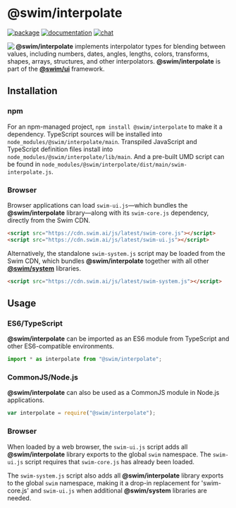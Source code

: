 # @swim/interpolate

[![package](https://img.shields.io/npm/v/@swim/interpolate.svg)](https://www.npmjs.com/package/@swim/interpolate)
[![documentation](https://img.shields.io/badge/doc-TypeDoc-blue.svg)](http://docs.swim.ai/js/latest/modules/_swim_interpolate.html)
[![chat](https://img.shields.io/badge/chat-Gitter-green.svg)](https://gitter.im/swimos/community)

<a href="https://developer.swim.ai"><img src="https://cdn.swim.ai/images/marlin-blue.svg" align="left"></a>

**@swim/interpolate** implements interpolator types for blending between values,
including numbers, dates, angles, lengths, colors, transforms, shapes, arrays,
structures, and other interpolators.  **@swim/interpolate** is part of the
[**@swim/ui**](https://github.com/swimos/swim/tree/master/swim-system-js/swim-ui-js/@swim/ui)
framework.

## Installation

### npm

For an npm-managed project, `npm install @swim/interpolate` to make it a dependency.
TypeScript sources will be installed into `node_modules/@swim/interpolate/main`.
Transpiled JavaScript and TypeScript definition files install into
`node_modules/@swim/interpolate/lib/main`.  And a pre-built UMD script can
be found in `node_modules/@swim/interpolate/dist/main/swim-interpolate.js`.

### Browser

Browser applications can load `swim-ui.js`—which bundles the **@swim/interpolate**
library—along with its `swim-core.js` dependency, directly from the Swim CDN.

```html
<script src="https://cdn.swim.ai/js/latest/swim-core.js"></script>
<script src="https://cdn.swim.ai/js/latest/swim-ui.js"></script>
```

Alternatively, the standalone `swim-system.js` script may be loaded
from the Swim CDN, which bundles **@swim/interpolate** together with all other
[**@swim/system**](https://github.com/swimos/swim/tree/master/swim-system-js/@swim/system)
libraries.

```html
<script src="https://cdn.swim.ai/js/latest/swim-system.js"></script>
```

## Usage

### ES6/TypeScript

**@swim/interpolate** can be imported as an ES6 module from TypeScript and other
ES6-compatible environments.

```typescript
import * as interpolate from "@swim/interpolate";
```

### CommonJS/Node.js

**@swim/interpolate** can also be used as a CommonJS module in Node.js applications.

```javascript
var interpolate = require("@swim/interpolate");
```

### Browser

When loaded by a web browser, the `swim-ui.js` script adds all
**@swim/interpolate** library exports to the global `swim` namespace.  The
`swim-ui.js` script requires that `swim-core.js` has already been loaded.

The `swim-system.js` script also adds all **@swim/interpolate** library exports
to the global `swim` namespace, making it a drop-in replacement for
'swim-core.js' and `swim-ui.js` when additional **@swim/system**
libraries are needed.
